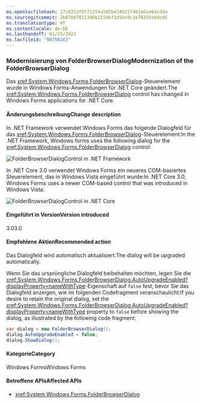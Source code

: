 ```yaml
---
ms.openlocfilehash: 27c6353f8f71254a505b434921f4b1e61e64cdda
ms.sourcegitcommit: 2b878d7011306b215dbf3d5dc9c1e78355a6dcd5
ms.translationtype: HT
ms.contentlocale: de-DE
ms.lasthandoff: 01/25/2021
ms.locfileid: "98758163"
---
```

### <a name="modernization-of-the-folderbrowserdialog"></a><span data-ttu-id="2636d-101">Modernisierung von FolderBrowserDialog</span><span class="sxs-lookup"><span data-stu-id="2636d-101">Modernization of the FolderBrowserDialog</span></span>

<span data-ttu-id="2636d-102">Das <xref:System.Windows.Forms.FolderBrowserDialog>-Steuerelement wurde in Windows Forms-Anwendungen für .NET Core geändert.</span><span class="sxs-lookup"><span data-stu-id="2636d-102">The <xref:System.Windows.Forms.FolderBrowserDialog> control has changed in Windows Forms applications for .NET Core.</span></span>

#### <a name="change-description"></a><span data-ttu-id="2636d-103">Änderungsbeschreibung</span><span class="sxs-lookup"><span data-stu-id="2636d-103">Change description</span></span>

<span data-ttu-id="2636d-104">In .NET Framework verwendet Windows Forms das folgende Dialogfeld für das <xref:System.Windows.Forms.FolderBrowserDialog>-Steuerelement:</span><span class="sxs-lookup"><span data-stu-id="2636d-104">In the .NET Framework, Windows forms uses the following dialog for the <xref:System.Windows.Forms.FolderBrowserDialog> control:</span></span>

![FolderBrowserDialogControl in .NET Framework](~/docs/images/core-changes/windowsforms/modernized-folderbrowserdialog/folderdlg-framework.png)

<span data-ttu-id="2636d-106">In .NET Core 3.0 verwendet Windows Forms ein neueres COM-basiertes Steuerelement, das in Windows Vista eingeführt wurde:</span><span class="sxs-lookup"><span data-stu-id="2636d-106">In .NET Core 3.0, Windows Forms uses a newer COM-based control that was introduced in Windows Vista:</span></span>

![FolderBrowserDialogControl in .NET Core](~/docs/images/core-changes/windowsforms/modernized-folderbrowserdialog/folderdlg-core.png)

#### <a name="version-introduced"></a><span data-ttu-id="2636d-108">Eingeführt in Version</span><span class="sxs-lookup"><span data-stu-id="2636d-108">Version introduced</span></span>

<span data-ttu-id="2636d-109">3.0</span><span class="sxs-lookup"><span data-stu-id="2636d-109">3.0</span></span>

#### <a name="recommended-action"></a><span data-ttu-id="2636d-110">Empfohlene Aktion</span><span class="sxs-lookup"><span data-stu-id="2636d-110">Recommended action</span></span>

<span data-ttu-id="2636d-111">Das Dialogfeld wird automatisch aktualisiert.</span><span class="sxs-lookup"><span data-stu-id="2636d-111">The dialog will be upgraded automatically.</span></span>

<span data-ttu-id="2636d-112">Wenn Sie das ursprüngliche Dialogfeld beibehalten möchten, legen Sie die <xref:System.Windows.Forms.FolderBrowserDialog.AutoUpgradeEnabled?displayProperty=nameWithType>-Eigenschaft auf `false` fest, bevor Sie das Dialogfeld anzeigen, wie im folgenden Codefragment veranschaulicht:</span><span class="sxs-lookup"><span data-stu-id="2636d-112">If you desire to retain the original dialog, set the <xref:System.Windows.Forms.FolderBrowserDialog.AutoUpgradeEnabled?displayProperty=nameWithType> property to `false` before showing the dialog, as illustrated by the following code fragment:</span></span>

```csharp
var dialog = new FolderBrowserDialog();
dialog.AutoUpgradeEnabled = false;
dialog.ShowDialog();
```

#### <a name="category"></a><span data-ttu-id="2636d-113">Kategorie</span><span class="sxs-lookup"><span data-stu-id="2636d-113">Category</span></span>

<span data-ttu-id="2636d-114">Windows Forms</span><span class="sxs-lookup"><span data-stu-id="2636d-114">Windows Forms</span></span>

#### <a name="affected-apis"></a><span data-ttu-id="2636d-115">Betroffene APIs</span><span class="sxs-lookup"><span data-stu-id="2636d-115">Affected APIs</span></span>

- <xref:System.Windows.Forms.FolderBrowserDialog>

<!--

#### Affected APIs

- `T:System.Windows.Forms.FolderBrowserDialog`

-->

